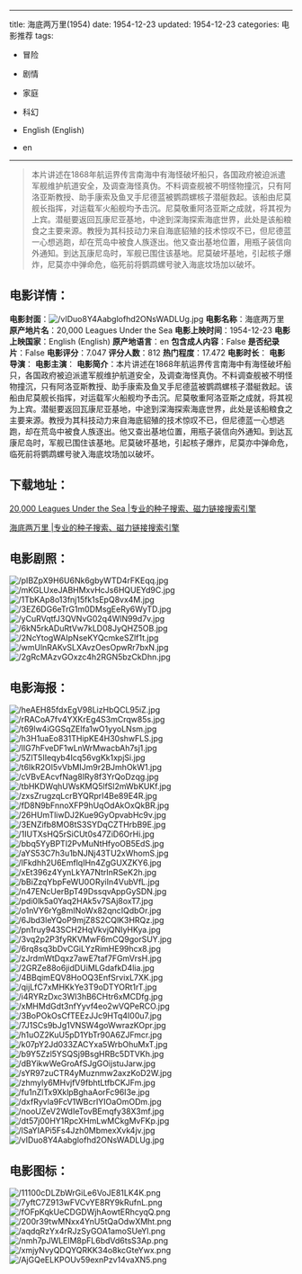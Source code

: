 
---
title: 海底两万里(1954)
date: 1954-12-23
updated: 1954-12-23
categories: 电影推荐
tags:
- 冒险
- 剧情
- 家庭
- 科幻

- English (English)
- en
---


> 本片讲述在1868年航运界传言南海中有海怪破坏船只，各国政府被迫派遣军舰维护航道安全，及调查海怪真伪。不料调查舰被不明怪物撞沉，只有阿洛亚斯教授、助手康索及鱼叉手尼德蓝被鹦鹉螺核子潜艇救起。该船由尼莫舰长指挥，对运载军火船舰均予击沉。尼莫敬重阿洛亚斯之成就，将其视为上宾。潜艇要返回瓦康尼亚基地，中途到深海探索海底世界，此处是该船粮食之主要来源。教授为其科技动力来自海底貂殖的技术惊叹不已，但尼德蓝一心想逃跑，却在荒岛中被食人族逐出。他又查出基地位置，用瓶子装信向外通知。到达瓦康尼岛时，军舰已围住该基地。尼莫破坏基地，引起核子爆炸，尼莫亦中弹命危，临死前将鹦鹉螺号驶入海底坟场加以破坏。

## **电影详情**：

**电影封面**：<img src="https://image.tmdb.org/t/p/w200/vIDuo8Y4Aabglofhd2ONsWADLUg.jpg" alt="/vIDuo8Y4Aabglofhd2ONsWADLUg.jpg" title="/vIDuo8Y4Aabglofhd2ONsWADLUg.jpg">
**电影名称**：海底两万里
**原产地片名**：20,000 Leagues Under the Sea
**电影上映时间**：1954-12-23
**电影上映国家**：English (English)
**原产地语言**：en
**包含成人内容**：False
**是否纪录片**：False
**电影评分**：7.047
**评分人数**：812
**热门程度**：17.472
**电影时长**：
**电影导演**：
**电影主演**：
**电影简介**：本片讲述在1868年航运界传言南海中有海怪破坏船只，各国政府被迫派遣军舰维护航道安全，及调查海怪真伪。不料调查舰被不明怪物撞沉，只有阿洛亚斯教授、助手康索及鱼叉手尼德蓝被鹦鹉螺核子潜艇救起。该船由尼莫舰长指挥，对运载军火船舰均予击沉。尼莫敬重阿洛亚斯之成就，将其视为上宾。潜艇要返回瓦康尼亚基地，中途到深海探索海底世界，此处是该船粮食之主要来源。教授为其科技动力来自海底貂殖的技术惊叹不已，但尼德蓝一心想逃跑，却在荒岛中被食人族逐出。他又查出基地位置，用瓶子装信向外通知。到达瓦康尼岛时，军舰已围住该基地。尼莫破坏基地，引起核子爆炸，尼莫亦中弹命危，临死前将鹦鹉螺号驶入海底坟场加以破坏。

## **下载地址**：
[20,000 Leagues Under the Sea |专业的种子搜索、磁力链接搜索引擎](https://movie.amd794.com:2083/?search=20%2C000%20Leagues%20Under%20the%20Sea&ordering=&mode=match_phrase&page_size=10&page=1)

[海底两万里 |专业的种子搜索、磁力链接搜索引擎](https://movie.amd794.com:2083/?search=%E6%B5%B7%E5%BA%95%E4%B8%A4%E4%B8%87%E9%87%8C&ordering=&mode=match_phrase&page_size=10&page=1)
 

## **电影剧照**：
<img src="https://image.tmdb.org/t/p/original/pIBZpX9H6U6Nk6gbyWTD4rFKEqq.jpg" alt="/pIBZpX9H6U6Nk6gbyWTD4rFKEqq.jpg" title="/pIBZpX9H6U6Nk6gbyWTD4rFKEqq.jpg"><img src="https://image.tmdb.org/t/p/original/mKGLUxeJABHMxvHcJs6HQUEYd9C.jpg" alt="/mKGLUxeJABHMxvHcJs6HQUEYd9C.jpg" title="/mKGLUxeJABHMxvHcJs6HQUEYd9C.jpg"><img src="https://image.tmdb.org/t/p/original/1TbKAp8o13fnj15fk1sEpQ8vx4M.jpg" alt="/1TbKAp8o13fnj15fk1sEpQ8vx4M.jpg" title="/1TbKAp8o13fnj15fk1sEpQ8vx4M.jpg"><img src="https://image.tmdb.org/t/p/original/3EZ6DG6eTrG1m0DMsgEeRy6WyTD.jpg" alt="/3EZ6DG6eTrG1m0DMsgEeRy6WyTD.jpg" title="/3EZ6DG6eTrG1m0DMsgEeRy6WyTD.jpg"><img src="https://image.tmdb.org/t/p/original/yCuRVqtfJ3QVNvG02q4WlN99d7v.jpg" alt="/yCuRVqtfJ3QVNvG02q4WlN99d7v.jpg" title="/yCuRVqtfJ3QVNvG02q4WlN99d7v.jpg"><img src="https://image.tmdb.org/t/p/original/6kN5rkADuRtVw7kLD08JyQHZ5OB.jpg" alt="/6kN5rkADuRtVw7kLD08JyQHZ5OB.jpg" title="/6kN5rkADuRtVw7kLD08JyQHZ5OB.jpg"><img src="https://image.tmdb.org/t/p/original/2NcYtogWAIpNseKYQcmkeSZlf1t.jpg" alt="/2NcYtogWAIpNseKYQcmkeSZlf1t.jpg" title="/2NcYtogWAIpNseKYQcmkeSZlf1t.jpg"><img src="https://image.tmdb.org/t/p/original/wmUlnRAKvSLXAvzOesOpwRr7bxN.jpg" alt="/wmUlnRAKvSLXAvzOesOpwRr7bxN.jpg" title="/wmUlnRAKvSLXAvzOesOpwRr7bxN.jpg"><img src="https://image.tmdb.org/t/p/original/2gRcMAzvGOxzc4h2RGN5bzCkDhn.jpg" alt="/2gRcMAzvGOxzc4h2RGN5bzCkDhn.jpg" title="/2gRcMAzvGOxzc4h2RGN5bzCkDhn.jpg">

## **电影海报**：
<img src="https://image.tmdb.org/t/p/original/heAEH85fdxEgV98LizHbQCL95iZ.jpg" alt="/heAEH85fdxEgV98LizHbQCL95iZ.jpg" title="/heAEH85fdxEgV98LizHbQCL95iZ.jpg"><img src="https://image.tmdb.org/t/p/original/rRACoA7fv4YXKrEg4S3mCrqw85s.jpg" alt="/rRACoA7fv4YXKrEg4S3mCrqw85s.jpg" title="/rRACoA7fv4YXKrEg4S3mCrqw85s.jpg"><img src="https://image.tmdb.org/t/p/original/t69lw4iGGSqZEIfa1wO1yyoLNsm.jpg" alt="/t69lw4iGGSqZEIfa1wO1yyoLNsm.jpg" title="/t69lw4iGGSqZEIfa1wO1yyoLNsm.jpg"><img src="https://image.tmdb.org/t/p/original/h3H1uaEo831THipKE4H30shwFLS.jpg" alt="/h3H1uaEo831THipKE4H30shwFLS.jpg" title="/h3H1uaEo831THipKE4H30shwFLS.jpg"><img src="https://image.tmdb.org/t/p/original/lIG7hFveDF1wLnWrMwacbAh7sj1.jpg" alt="/lIG7hFveDF1wLnWrMwacbAh7sj1.jpg" title="/lIG7hFveDF1wLnWrMwacbAh7sj1.jpg"><img src="https://image.tmdb.org/t/p/original/5ZlT5IIeqyb4Icq56vgKk1xpjSi.jpg" alt="/5ZlT5IIeqyb4Icq56vgKk1xpjSi.jpg" title="/5ZlT5IIeqyb4Icq56vgKk1xpjSi.jpg"><img src="https://image.tmdb.org/t/p/original/t6IkR2Ol5vVbMIJm9r2BJmhOkW1.jpg" alt="/t6IkR2Ol5vVbMIJm9r2BJmhOkW1.jpg" title="/t6IkR2Ol5vVbMIJm9r2BJmhOkW1.jpg"><img src="https://image.tmdb.org/t/p/original/cVBvEAcvfNag8IRy8f3YrQoDzqg.jpg" alt="/cVBvEAcvfNag8IRy8f3YrQoDzqg.jpg" title="/cVBvEAcvfNag8IRy8f3YrQoDzqg.jpg"><img src="https://image.tmdb.org/t/p/original/tbHKDWqhUWsKMQ5lfSl2mWbKUKf.jpg" alt="/tbHKDWqhUWsKMQ5lfSl2mWbKUKf.jpg" title="/tbHKDWqhUWsKMQ5lfSl2mWbKUKf.jpg"><img src="https://image.tmdb.org/t/p/original/zxsZrugzqLcrBYQRprI4Be89E4R.jpg" alt="/zxsZrugzqLcrBYQRprI4Be89E4R.jpg" title="/zxsZrugzqLcrBYQRprI4Be89E4R.jpg"><img src="https://image.tmdb.org/t/p/original/fD8N9bFnnoXFP9hUqOdAkOxQkBR.jpg" alt="/fD8N9bFnnoXFP9hUqOdAkOxQkBR.jpg" title="/fD8N9bFnnoXFP9hUqOdAkOxQkBR.jpg"><img src="https://image.tmdb.org/t/p/original/26HUmTliwDJ2Kue9GyOpvabHc9v.jpg" alt="/26HUmTliwDJ2Kue9GyOpvabHc9v.jpg" title="/26HUmTliwDJ2Kue9GyOpvabHc9v.jpg"><img src="https://image.tmdb.org/t/p/original/3ENZifb8MO8tS3SYDqCZTHrbB9E.jpg" alt="/3ENZifb8MO8tS3SYDqCZTHrbB9E.jpg" title="/3ENZifb8MO8tS3SYDqCZTHrbB9E.jpg"><img src="https://image.tmdb.org/t/p/original/1IUTXsHQ5rSiCUt0s47ZiD6OrHi.jpg" alt="/1IUTXsHQ5rSiCUt0s47ZiD6OrHi.jpg" title="/1IUTXsHQ5rSiCUt0s47ZiD6OrHi.jpg"><img src="https://image.tmdb.org/t/p/original/bbq5YyBPTl2PvMuNtHfyoOB5EdS.jpg" alt="/bbq5YyBPTl2PvMuNtHfyoOB5EdS.jpg" title="/bbq5YyBPTl2PvMuNtHfyoOB5EdS.jpg"><img src="https://image.tmdb.org/t/p/original/aYS53C7h3u1bNJNj43TU2xWhomS.jpg" alt="/aYS53C7h3u1bNJNj43TU2xWhomS.jpg" title="/aYS53C7h3u1bNJNj43TU2xWhomS.jpg"><img src="https://image.tmdb.org/t/p/original/lFkdhh2U6EmflqIHn4ZgGUXZKY6.jpg" alt="/lFkdhh2U6EmflqIHn4ZgGUXZKY6.jpg" title="/lFkdhh2U6EmflqIHn4ZgGUXZKY6.jpg"><img src="https://image.tmdb.org/t/p/original/xEt396z4YynLkYA7NtrInRSeK2h.jpg" alt="/xEt396z4YynLkYA7NtrInRSeK2h.jpg" title="/xEt396z4YynLkYA7NtrInRSeK2h.jpg"><img src="https://image.tmdb.org/t/p/original/bBiZzqYbpFeWU0ORyiIn4VubVfL.jpg" alt="/bBiZzqYbpFeWU0ORyiIn4VubVfL.jpg" title="/bBiZzqYbpFeWU0ORyiIn4VubVfL.jpg"><img src="https://image.tmdb.org/t/p/original/n47ENcUerBpT49DssqvAppGySDN.jpg" alt="/n47ENcUerBpT49DssqvAppGySDN.jpg" title="/n47ENcUerBpT49DssqvAppGySDN.jpg"><img src="https://image.tmdb.org/t/p/original/pdi0lk5a0Yaq2HAk5v7SAj8oxT7.jpg" alt="/pdi0lk5a0Yaq2HAk5v7SAj8oxT7.jpg" title="/pdi0lk5a0Yaq2HAk5v7SAj8oxT7.jpg"><img src="https://image.tmdb.org/t/p/original/o1nVY6rYg8mINoWx82qncIQdbOr.jpg" alt="/o1nVY6rYg8mINoWx82qncIQdbOr.jpg" title="/o1nVY6rYg8mINoWx82qncIQdbOr.jpg"><img src="https://image.tmdb.org/t/p/original/6Jbd3leYQoP9mjZ8S2CQlK3HRQz.jpg" alt="/6Jbd3leYQoP9mjZ8S2CQlK3HRQz.jpg" title="/6Jbd3leYQoP9mjZ8S2CQlK3HRQz.jpg"><img src="https://image.tmdb.org/t/p/original/pn1ruy943SCH2HqVkvjQNIyHKya.jpg" alt="/pn1ruy943SCH2HqVkvjQNIyHKya.jpg" title="/pn1ruy943SCH2HqVkvjQNIyHKya.jpg"><img src="https://image.tmdb.org/t/p/original/3vq2p2P3fyRKVMwF6mCQ9gorSUY.jpg" alt="/3vq2p2P3fyRKVMwF6mCQ9gorSUY.jpg" title="/3vq2p2P3fyRKVMwF6mCQ9gorSUY.jpg"><img src="https://image.tmdb.org/t/p/original/6rq8sq3bDvCGiLYzRimHE99hcx8.jpg" alt="/6rq8sq3bDvCGiLYzRimHE99hcx8.jpg" title="/6rq8sq3bDvCGiLYzRimHE99hcx8.jpg"><img src="https://image.tmdb.org/t/p/original/zJrdmWtDqxz7awE7taf7FGmVrsH.jpg" alt="/zJrdmWtDqxz7awE7taf7FGmVrsH.jpg" title="/zJrdmWtDqxz7awE7taf7FGmVrsH.jpg"><img src="https://image.tmdb.org/t/p/original/2GRZe88o6jidDUiMLGdafkD4lia.jpg" alt="/2GRZe88o6jidDUiMLGdafkD4lia.jpg" title="/2GRZe88o6jidDUiMLGdafkD4lia.jpg"><img src="https://image.tmdb.org/t/p/original/4BBqimEQV8HoOQ3EnfSrvixL7XK.jpg" alt="/4BBqimEQV8HoOQ3EnfSrvixL7XK.jpg" title="/4BBqimEQV8HoOQ3EnfSrvixL7XK.jpg"><img src="https://image.tmdb.org/t/p/original/qijLfC7xMHKkYe3T9oDTYORt1rT.jpg" alt="/qijLfC7xMHKkYe3T9oDTYORt1rT.jpg" title="/qijLfC7xMHKkYe3T9oDTYORt1rT.jpg"><img src="https://image.tmdb.org/t/p/original/i4RYRzDxc3WI3hB6CHtr6xMCDfg.jpg" alt="/i4RYRzDxc3WI3hB6CHtr6xMCDfg.jpg" title="/i4RYRzDxc3WI3hB6CHtr6xMCDfg.jpg"><img src="https://image.tmdb.org/t/p/original/xMHMdGdt3nfYyvf4eo2wVQPeRCO.jpg" alt="/xMHMdGdt3nfYyvf4eo2wVQPeRCO.jpg" title="/xMHMdGdt3nfYyvf4eo2wVQPeRCO.jpg"><img src="https://image.tmdb.org/t/p/original/3BoPOkOsCfTEEzJJc9HTq4I00u7.jpg" alt="/3BoPOkOsCfTEEzJJc9HTq4I00u7.jpg" title="/3BoPOkOsCfTEEzJJc9HTq4I00u7.jpg"><img src="https://image.tmdb.org/t/p/original/7J1SCs9bJg1VNSW4goWwrazKOpr.jpg" alt="/7J1SCs9bJg1VNSW4goWwrazKOpr.jpg" title="/7J1SCs9bJg1VNSW4goWwrazKOpr.jpg"><img src="https://image.tmdb.org/t/p/original/h1uOZ2KuU5pD1YbTr90A6ZJFmcr.jpg" alt="/h1uOZ2KuU5pD1YbTr90A6ZJFmcr.jpg" title="/h1uOZ2KuU5pD1YbTr90A6ZJFmcr.jpg"><img src="https://image.tmdb.org/t/p/original/k07pY2Jd033ZACYxa5WrbOhuMxT.jpg" alt="/k07pY2Jd033ZACYxa5WrbOhuMxT.jpg" title="/k07pY2Jd033ZACYxa5WrbOhuMxT.jpg"><img src="https://image.tmdb.org/t/p/original/b9Y5Zzl5YSQSj9BsgHRBc5DTVKh.jpg" alt="/b9Y5Zzl5YSQSj9BsgHRBc5DTVKh.jpg" title="/b9Y5Zzl5YSQSj9BsgHRBc5DTVKh.jpg"><img src="https://image.tmdb.org/t/p/original/dBYikwWeGroAfSJgGOijstuJarw.jpg" alt="/dBYikwWeGroAfSJgGOijstuJarw.jpg" title="/dBYikwWeGroAfSJgGOijstuJarw.jpg"><img src="https://image.tmdb.org/t/p/original/sYR97zuCTR4yMuznmw2axzKoD2W.jpg" alt="/sYR97zuCTR4yMuznmw2axzKoD2W.jpg" title="/sYR97zuCTR4yMuznmw2axzKoD2W.jpg"><img src="https://image.tmdb.org/t/p/original/zhmyly6MHvjfV9fbhtLtfbCKJFm.jpg" alt="/zhmyly6MHvjfV9fbhtLtfbCKJFm.jpg" title="/zhmyly6MHvjfV9fbhtLtfbCKJFm.jpg"><img src="https://image.tmdb.org/t/p/original/fu1nZlTx9XklpBghaAorFc96I3e.jpg" alt="/fu1nZlTx9XklpBghaAorFc96I3e.jpg" title="/fu1nZlTx9XklpBghaAorFc96I3e.jpg"><img src="https://image.tmdb.org/t/p/original/dxfRyvla9FcV1WBcrIYIOaOmODm.jpg" alt="/dxfRyvla9FcV1WBcrIYIOaOmODm.jpg" title="/dxfRyvla9FcV1WBcrIYIOaOmODm.jpg"><img src="https://image.tmdb.org/t/p/original/nooUZeV2WdIeTovBEmqfy38X3mf.jpg" alt="/nooUZeV2WdIeTovBEmqfy38X3mf.jpg" title="/nooUZeV2WdIeTovBEmqfy38X3mf.jpg"><img src="https://image.tmdb.org/t/p/original/dt57j00HY1RpcXHmLwMCkgMvFKp.jpg" alt="/dt57j00HY1RpcXHmLwMCkgMvFKp.jpg" title="/dt57j00HY1RpcXHmLwMCkgMvFKp.jpg"><img src="https://image.tmdb.org/t/p/original/lSaYIAPi5Fs4Jzh0MbmexXvk4jv.jpg" alt="/lSaYIAPi5Fs4Jzh0MbmexXvk4jv.jpg" title="/lSaYIAPi5Fs4Jzh0MbmexXvk4jv.jpg"><img src="https://image.tmdb.org/t/p/original/vIDuo8Y4Aabglofhd2ONsWADLUg.jpg" alt="/vIDuo8Y4Aabglofhd2ONsWADLUg.jpg" title="/vIDuo8Y4Aabglofhd2ONsWADLUg.jpg">

## **电影图标**：
<img src="https://image.tmdb.org/t/p/original/11100cDLZbWrGiLe6VoJE81LK4K.png" alt="/11100cDLZbWrGiLe6VoJE81LK4K.png" title="/11100cDLZbWrGiLe6VoJE81LK4K.png"><img src="https://image.tmdb.org/t/p/original/7yftC7Z913wFVCvYE8RY9kRufnL.png" alt="/7yftC7Z913wFVCvYE8RY9kRufnL.png" title="/7yftC7Z913wFVCvYE8RY9kRufnL.png"><img src="https://image.tmdb.org/t/p/original/fOFpKqkUeCDGDWjhAowtERhcyqQ.png" alt="/fOFpKqkUeCDGDWjhAowtERhcyqQ.png" title="/fOFpKqkUeCDGDWjhAowtERhcyqQ.png"><img src="https://image.tmdb.org/t/p/original/200r39twMNxx4YnU5tQaOdwXMht.png" alt="/200r39twMNxx4YnU5tQaOdwXMht.png" title="/200r39twMNxx4YnU5tQaOdwXMht.png"><img src="https://image.tmdb.org/t/p/original/aqdqRzYx4rRJzSyGOA1amoSUeYl.png" alt="/aqdqRzYx4rRJzSyGOA1amoSUeYl.png" title="/aqdqRzYx4rRJzSyGOA1amoSUeYl.png"><img src="https://image.tmdb.org/t/p/original/nmh7pJWLElM8pFL6bdVd6tsS3Ap.png" alt="/nmh7pJWLElM8pFL6bdVd6tsS3Ap.png" title="/nmh7pJWLElM8pFL6bdVd6tsS3Ap.png"><img src="https://image.tmdb.org/t/p/original/xmjyNvyQDQYQRKK34o8kcGteYwx.png" alt="/xmjyNvyQDQYQRKK34o8kcGteYwx.png" title="/xmjyNvyQDQYQRKK34o8kcGteYwx.png"><img src="https://image.tmdb.org/t/p/original/AjGQeELKPOUv59exnPzv14vaXN5.png" alt="/AjGQeELKPOUv59exnPzv14vaXN5.png" title="/AjGQeELKPOUv59exnPzv14vaXN5.png">
